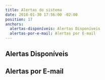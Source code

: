```yaml
---
title: Alertas do sistema
date: 2018-01-30 17:56:00 -02:00
position: 17
anchors:
  alertas-disponíveis: Alertas Disponíveis
  alertas-por-e-mail: Alertas por E-mail
---
```


## Alertas Disponíveis

## Alertas por E-mail